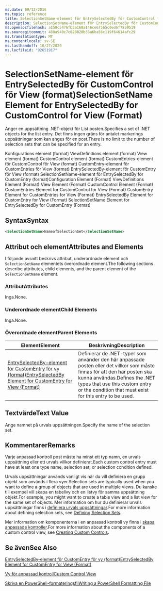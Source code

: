 ```yaml
---
ms.date: 09/13/2016
ms.topic: reference
title: SelectionSetName-element för EntrySelectedBy för CustomControl för View (format)
description: SelectionSetName-element för EntrySelectedBy för CustomControl för View (format)
ms.openlocfilehash: a158c5476fb3a168a146ce67565c0ed6f7859519
ms.sourcegitcommit: 488a940c7c828820b36a6ba56c119f64614afc29
ms.translationtype: MT
ms.contentlocale: sv-SE
ms.lasthandoff: 10/27/2020
ms.locfileid: "92651917"
---
```

# <a name="selectionsetname-element-for-entryselectedby-for-customcontrol-for-view-format"></a><span data-ttu-id="4aea9-103">SelectionSetName-element för EntrySelectedBy för CustomControl för View (format)</span><span class="sxs-lookup"><span data-stu-id="4aea9-103">SelectionSetName Element for EntrySelectedBy for CustomControl for View (Format)</span></span>

<span data-ttu-id="4aea9-104">Anger en uppsättning .NET-objekt för List posten.</span><span class="sxs-lookup"><span data-stu-id="4aea9-104">Specifies a set of .NET objects for the list entry.</span></span> <span data-ttu-id="4aea9-105">Det finns ingen gräns för antalet markerings uppsättningar som kan anges för en post.</span><span class="sxs-lookup"><span data-stu-id="4aea9-105">There is no limit to the number of selection sets that can be specified for an entry.</span></span>

<span data-ttu-id="4aea9-106">Konfigurations element (format) ViewDefinitions element (format) View element (format) CustomControl element (format) CustomEntries-element för CustomControl för View (format) CustomEntry-element för CustomEntries för View (format) EntrySelectedBy-element för CustomEntry för View (format) SelectionSetName-element för EntrySelectedBy för CustomEntry (format)</span><span class="sxs-lookup"><span data-stu-id="4aea9-106">Configuration Element (Format) ViewDefinitions Element (Format) View Element (Format) CustomControl Element (Format) CustomEntries Element for CustomControl for View (Format) CustomEntry Element for CustomEntries for View (Format) EntrySelectedBy Element for CustomEntry for View (Format) SelectionSetName Element for EntrySelectedBy for CustomEntry (Format)</span></span>

## <a name="syntax"></a><span data-ttu-id="4aea9-107">Syntax</span><span class="sxs-lookup"><span data-stu-id="4aea9-107">Syntax</span></span>

```xml
<SelectionSetName>NameofSelectionSet</SelectionSetName>
```

## <a name="attributes-and-elements"></a><span data-ttu-id="4aea9-108">Attribut och element</span><span class="sxs-lookup"><span data-stu-id="4aea9-108">Attributes and Elements</span></span>

<span data-ttu-id="4aea9-109">I följande avsnitt beskrivs attribut, underordnade element och `SelectionSetName` elementets överordnade element.</span><span class="sxs-lookup"><span data-stu-id="4aea9-109">The following sections describe attributes, child elements, and the parent element of the `SelectionSetName` element.</span></span>

### <a name="attributes"></a><span data-ttu-id="4aea9-110">Attribut</span><span class="sxs-lookup"><span data-stu-id="4aea9-110">Attributes</span></span>

<span data-ttu-id="4aea9-111">Inga.</span><span class="sxs-lookup"><span data-stu-id="4aea9-111">None.</span></span>

### <a name="child-elements"></a><span data-ttu-id="4aea9-112">Underordnade element</span><span class="sxs-lookup"><span data-stu-id="4aea9-112">Child Elements</span></span>

<span data-ttu-id="4aea9-113">Inga.</span><span class="sxs-lookup"><span data-stu-id="4aea9-113">None.</span></span>

### <a name="parent-elements"></a><span data-ttu-id="4aea9-114">Överordnade element</span><span class="sxs-lookup"><span data-stu-id="4aea9-114">Parent Elements</span></span>

|<span data-ttu-id="4aea9-115">Element</span><span class="sxs-lookup"><span data-stu-id="4aea9-115">Element</span></span>|<span data-ttu-id="4aea9-116">Beskrivning</span><span class="sxs-lookup"><span data-stu-id="4aea9-116">Description</span></span>|
|-------------|-----------------|
|[<span data-ttu-id="4aea9-117">EntrySelectedBy-element för CustomEntry för vy (format)</span><span class="sxs-lookup"><span data-stu-id="4aea9-117">EntrySelectedBy Element for CustomEntry for View (Format)</span></span>](./entryselectedby-element-for-customentry-for-customcontrol-for-view-format.md)|<span data-ttu-id="4aea9-118">Definierar de .NET-typer som använder den här anpassade posten eller det villkor som måste finnas för att den här posten ska kunna användas.</span><span class="sxs-lookup"><span data-stu-id="4aea9-118">Defines the .NET types that use this custom entry or the condition that must exist for this entry to be used.</span></span>|

## <a name="text-value"></a><span data-ttu-id="4aea9-119">Textvärde</span><span class="sxs-lookup"><span data-stu-id="4aea9-119">Text Value</span></span>

<span data-ttu-id="4aea9-120">Ange namnet på urvals uppsättningen.</span><span class="sxs-lookup"><span data-stu-id="4aea9-120">Specify the name of the selection set.</span></span>

## <a name="remarks"></a><span data-ttu-id="4aea9-121">Kommentarer</span><span class="sxs-lookup"><span data-stu-id="4aea9-121">Remarks</span></span>

<span data-ttu-id="4aea9-122">Varje anpassad kontroll post måste ha minst ett typ namn, en urvals uppsättning eller ett urvals villkor definierat.</span><span class="sxs-lookup"><span data-stu-id="4aea9-122">Each custom control entry must have at least one type name, selection set, or selection condition defined.</span></span>

<span data-ttu-id="4aea9-123">Urvals uppsättningar används vanligt vis när du vill definiera en grupp objekt som används i flera vyer.</span><span class="sxs-lookup"><span data-stu-id="4aea9-123">Selection sets are typically used when you want to define a group of objects that are used in multiple views.</span></span> <span data-ttu-id="4aea9-124">Du kanske till exempel vill skapa en tabellvy och en listvy för samma uppsättning objekt.</span><span class="sxs-lookup"><span data-stu-id="4aea9-124">For example, you might want to create a table view and a list view for the same set of objects.</span></span> <span data-ttu-id="4aea9-125">Mer information om hur du definierar urvals uppsättningar finns i [definiera urvals uppsättningar](./defining-selection-sets.md).</span><span class="sxs-lookup"><span data-stu-id="4aea9-125">For more information about defining selection sets, see [Defining Selection Sets](./defining-selection-sets.md).</span></span>

<span data-ttu-id="4aea9-126">Mer information om komponenterna i en anpassad kontroll vy finns i [skapa anpassade kontroller](./creating-custom-controls.md).</span><span class="sxs-lookup"><span data-stu-id="4aea9-126">For more information about the components of a custom control view, see [Creating Custom Controls](./creating-custom-controls.md).</span></span>

## <a name="see-also"></a><span data-ttu-id="4aea9-127">Se även</span><span class="sxs-lookup"><span data-stu-id="4aea9-127">See Also</span></span>

[<span data-ttu-id="4aea9-128">EntrySelectedBy-element för CustomEntry för vy (format)</span><span class="sxs-lookup"><span data-stu-id="4aea9-128">EntrySelectedBy Element for CustomEntry for View (Format)</span></span>](./entryselectedby-element-for-customentry-for-customcontrol-for-view-format.md)

[<span data-ttu-id="4aea9-129">Vy för anpassad kontroll</span><span class="sxs-lookup"><span data-stu-id="4aea9-129">Custom Control View</span></span>](./creating-custom-controls.md)

[<span data-ttu-id="4aea9-130">Skriva en PowerShell-formateringsfil</span><span class="sxs-lookup"><span data-stu-id="4aea9-130">Writing a PowerShell Formatting File</span></span>](./writing-a-powershell-formatting-file.md)
